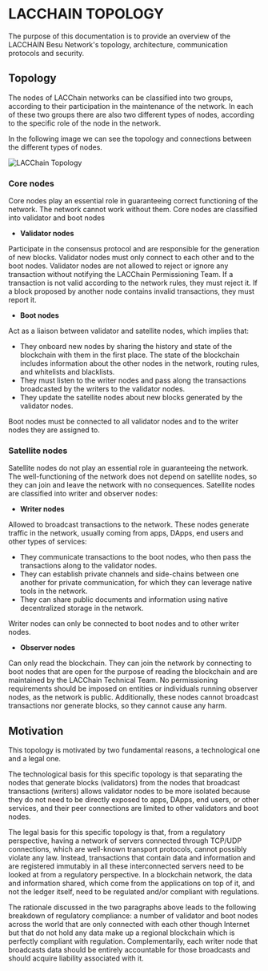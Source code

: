# LACCHAIN TOPOLOGY

The purpose of this documentation is to provide an overview of the LACCHAIN Besu Network's topology, architecture, communication protocols and security.

## Topology

The nodes of LACChain networks can be classified into two groups, according to their participation in the maintenance of the network. In each of these two groups there are also two different types of nodes, according to the specific role of the node in the network. 

In the following image we can see the topology and connections between the different types of nodes.

![LACChain Topology](wiki/LACChain_topology.PNG)

### Core nodes

Core nodes play an essential role in guaranteeing correct functioning of the network. The network cannot work without them. Core nodes are classified into validator and boot nodes

*  **Validator nodes**

Participate in the consensus protocol and are responsible for the generation of new blocks. Validator nodes must only connect to each other and to the boot nodes. Validator nodes are not allowed to reject or ignore any transaction without notifying the LACChain Permissioning Team. If a transaction is not valid according to the network rules, they must reject it. If a block proposed by another node contains invalid transactions, they must report it.

*  **Boot nodes**

Act as a liaison between validator and satellite nodes, which implies that:

 * They onboard new nodes by sharing the history and state of the blockchain with them in the first place. The state of the blockchain includes information about the other nodes in the network, routing rules, and whitelists and blacklists.
 * They must listen to the writer nodes and pass along the transactions broadcasted by the writers to the validator nodes.
 * They update the satellite nodes about new blocks generated by the validator nodes.

Boot nodes must be connected to all validator nodes and to the writer nodes they are assigned to.

### Satellite nodes

Satellite nodes do not play an essential role in guaranteeing the network. The well-functioning of the network does not depend on satellite nodes, so they can join and leave the network with no consequences. Satellite nodes are classified into writer and observer nodes:

*  **Writer nodes**

Allowed to broadcast transactions to the network. These nodes generate traffic in the network, usually coming from apps, DApps, end users and other types of services:

 * They communicate transactions to the boot nodes, who then pass the transactions along to the validator nodes.
 * They can establish private channels and side-chains between one another for private communication, for which they can leverage native tools in the network.
 * They can share public documents and information using native decentralized storage in the network.

Writer nodes can only be connected to boot nodes and to other writer nodes.

 * **Observer nodes**

Can only read the blockchain. They can join the network by connecting to boot nodes that are open for the purpose of reading the blockchain and are maintained by the LACChain Technical Team. No permissioning requirements should be imposed on entities or individuals running observer nodes, as the network is public. Additionally, these nodes cannot broadcast transactions nor generate blocks, so they cannot cause any harm. 

## Motivation

This topology is motivated by two fundamental reasons, a technological one and a legal one. 

The technological basis for this specific topology is that separating the nodes that generate blocks (validators) from the nodes that broadcast transactions (writers) allows validator nodes to be more isolated because they do not need to be directly exposed to  apps, DApps, end users, or other services, and their peer connections are limited to other validators and boot nodes.

The legal basis for this specific topology is that, from a regulatory perspective, having a network of servers connected through TCP/UDP connections, which are well-known transport protocols, cannot possibly violate any law. Instead, transactions that contain data and information and are registered immutably in all these interconnected servers need to be looked at from a regulatory perspective. In a blockchain network, the data and information shared, which come from the applications on top of it, and not the ledger itself, need to be regulated and/or compliant with regulations. 

The rationale discussed in the two paragraphs above leads to the following breakdown of regulatory compliance: a number of validator and boot nodes across the world that are 
only connected with each other though Internet but that do not hold any data make up 
a regional blockchain which is perfectly compliant with regulation. Complementarily, 
each writer node that broadcasts data should be entirely accountable for those broadcasts 
and should acquire liability associated with it. 

